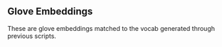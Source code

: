 ## Glove Embeddings 

These are glove embeddings matched to the vocab generated through previous scripts.
